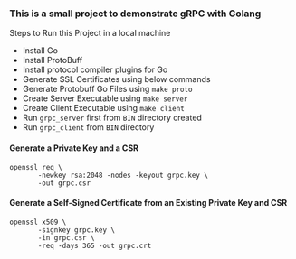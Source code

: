 ### This is a small project to demonstrate gRPC with Golang

Steps to Run this Project in a local machine

- Install Go
- Install ProtoBuff
- Install protocol compiler plugins for Go  
- Generate SSL Certificates using below commands
- Generate Protobuff Go Files using `make proto`
- Create Server Executable using `make server`
- Create Client Executable using `make client`
- Run `grpc_server` first from `BIN` directory created
- Run `grpc_client` from `BIN` directory

#### Generate a Private Key and a CSR
```
openssl req \
       -newkey rsa:2048 -nodes -keyout grpc.key \
       -out grpc.csr
```
#### Generate a Self-Signed Certificate from an Existing Private Key and CSR
```
openssl x509 \
       -signkey grpc.key \
       -in grpc.csr \
       -req -days 365 -out grpc.crt
```